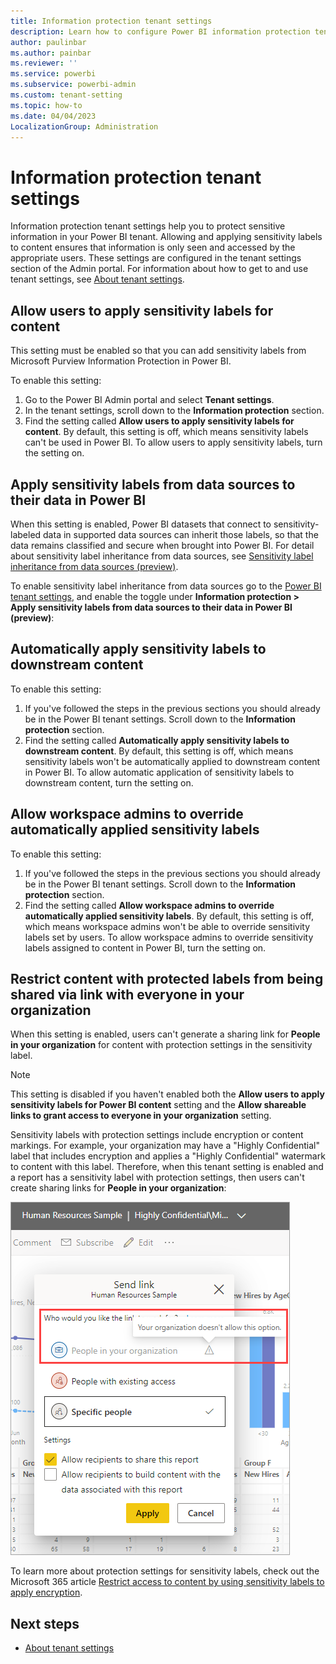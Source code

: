 ```yaml
---
title: Information protection tenant settings
description: Learn how to configure Power BI information protection tenant settings as the Power BI tenant admin.
author: paulinbar
ms.author: painbar
ms.reviewer: ''
ms.service: powerbi
ms.subservice: powerbi-admin
ms.custom: tenant-setting
ms.topic: how-to
ms.date: 04/04/2023
LocalizationGroup: Administration
---
```


# Information protection tenant settings

Information protection tenant settings help you to protect sensitive information in your Power BI tenant. Allowing and applying sensitivity labels to content ensures that information is only seen and accessed by the appropriate users. These settings are configured in the tenant settings section of the Admin portal. For information about how to get to and use tenant settings, see [About tenant settings](/power-bi/admin/service-admin-portal-about-tenant-settings).

## Allow users to apply sensitivity labels for content

This setting must be enabled so that you can add sensitivity labels from Microsoft Purview Information Protection in Power BI.

To enable this setting:

1. Go to the Power BI Admin portal and select **Tenant settings**.
1. In the tenant settings, scroll down to the **Information protection** section.
1. Find the setting called **Allow users to apply sensitivity labels for content**. By default, this setting is off, which means sensitivity labels can't be used in Power BI. To allow users to apply sensitivity labels, turn the setting on.

## Apply sensitivity labels from data sources to their data in Power BI

When this setting is enabled, Power BI datasets that connect to sensitivity-labeled data in supported data sources can inherit those labels, so that the data remains classified and secure when brought into Power BI.  For detail about sensitivity label inheritance from data sources, see [Sensitivity label inheritance from data sources (preview)](/power-bi/enterprise/service-security-sensitivity-label-inheritance-from-data-sources).

To enable sensitivity label inheritance from data sources go to the [Power BI tenant settings](/power-bi/admin/service-admin-portal-about-tenant-settings), and enable the toggle under **Information protection > Apply sensitivity labels from data sources to their data in Power BI (preview)**:

## Automatically apply sensitivity labels to downstream content

To enable this setting:

1. If you've followed the steps in the previous sections you should already be in the Power BI tenant settings. Scroll down to the **Information protection** section.
1. Find the setting called **Automatically apply sensitivity labels to downstream content**. By default, this setting is off, which means sensitivity labels won't be automatically applied to downstream content in Power BI. To allow automatic application of sensitivity labels to downstream content, turn the setting on.

## Allow workspace admins to override automatically applied sensitivity labels

To enable this setting:

1. If you've followed the steps in the previous sections you should already be in the Power BI tenant settings. Scroll down to the **Information protection** section.
1. Find the setting called **Allow workspace admins to override automatically applied sensitivity labels**. By default, this setting is off, which means workspace admins won't be able to override sensitivity labels set by users. To allow workspace admins to override sensitivity labels assigned to content in Power BI, turn the setting on.

## Restrict content with protected labels from being shared via link with everyone in your organization

When this setting is enabled, users can't generate a sharing link for **People in your organization** for content with protection settings in the sensitivity label.

> [!NOTE]
> This setting is disabled if you haven't enabled both the **Allow users to apply sensitivity labels for Power BI content** setting and the **Allow shareable links to grant access to everyone in your organization** setting.

Sensitivity labels with protection settings include encryption or content markings. For example, your organization may have a "Highly Confidential" label that includes encryption and applies a "Highly Confidential" watermark to content with this label. Therefore, when this tenant setting is enabled and a report has a sensitivity label with protection settings, then users can't create sharing links for **People in your organization**: 

![Screenshot of disabled sharing link to People in your organization.](media/tenant-settings/admin-organization-doesnt-allow-option.png)

To learn more about protection settings for sensitivity labels, check out the Microsoft 365 article [Restrict access to content by using sensitivity labels to apply encryption](/microsoft-365/compliance/encryption-sensitivity-labels).

## Next steps

* [About tenant settings](/power-bi/admin/service-admin-portal-about-tenant-settings)